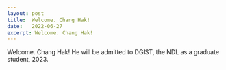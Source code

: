 ```yaml
---
layout: post
title:  Welcome. Chang Hak!
date:   2022-06-27
excerpt: Welcome. Chang Hak!
---
```

Welcome. Chang Hak! He will be admitted to DGIST, the NDL as a graduate student, 2023.
